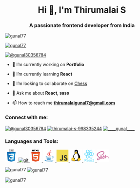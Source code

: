<h1 align="center">Hi 👋, I'm Thirumalai S</h1>
<h3 align="center">A passionate frontend developer from India</h3>

<p align="left"> <img src="https://komarev.com/ghpvc/?username=gunal77&label=Profile%20views&color=0e75b6&style=flat" alt="gunal77" /> </p>

<p align="left"> <a href="https://github.com/ryo-ma/github-profile-trophy"><img src="https://github-profile-trophy.vercel.app/?username=gunal77" alt="gunal77" /></a> </p>

<p align="left"> <a href="https://twitter.com/@gunal30356784" target="blank"><img src="https://img.shields.io/twitter/follow/@gunal30356784?logo=twitter&style=for-the-badge" alt="@gunal30356784" /></a> </p>

- 🔭 I’m currently working on **Portfolio**

- 🌱 I’m currently learning **React**

- 👯 I’m looking to collaborate on [Chess](https://nixx-chess.onrender.com)

- 💬 Ask me about **React, sass**

- 📫 How to reach me **thirumalaigunal7@gmail.com**

<h3 align="left">Connect with me:</h3>
<p align="left">
<a href="https://twitter.com/@gunal30356784" target="blank"><img align="center" src="https://raw.githubusercontent.com/rahuldkjain/github-profile-readme-generator/master/src/images/icons/Social/twitter.svg" alt="@gunal30356784" height="30" width="40" /></a>
<a href="https://linkedin.com/in/thirumalai-s-998335244" target="blank"><img align="center" src="https://raw.githubusercontent.com/rahuldkjain/github-profile-readme-generator/master/src/images/icons/Social/linked-in-alt.svg" alt="thirumalai-s-998335244" height="30" width="40" /></a>
<a href="https://instagram.com/____gunal____" target="blank"><img align="center" src="https://raw.githubusercontent.com/rahuldkjain/github-profile-readme-generator/master/src/images/icons/Social/instagram.svg" alt="____gunal____" height="30" width="40" /></a>
</p>

<h3 align="left">Languages and Tools:</h3>
<p align="left"> <a href="https://www.w3schools.com/css/" target="_blank" rel="noreferrer"> <img src="https://raw.githubusercontent.com/devicons/devicon/master/icons/css3/css3-original-wordmark.svg" alt="css3" width="40" height="40"/> </a> <a href="https://git-scm.com/" target="_blank" rel="noreferrer"> <img src="https://www.vectorlogo.zone/logos/git-scm/git-scm-icon.svg" alt="git" width="40" height="40"/> </a> <a href="https://www.w3.org/html/" target="_blank" rel="noreferrer"> <img src="https://raw.githubusercontent.com/devicons/devicon/master/icons/html5/html5-original-wordmark.svg" alt="html5" width="40" height="40"/> </a> <a href="https://www.java.com" target="_blank" rel="noreferrer"> <img src="https://raw.githubusercontent.com/devicons/devicon/master/icons/java/java-original.svg" alt="java" width="40" height="40"/> </a> <a href="https://developer.mozilla.org/en-US/docs/Web/JavaScript" target="_blank" rel="noreferrer"> <img src="https://raw.githubusercontent.com/devicons/devicon/master/icons/javascript/javascript-original.svg" alt="javascript" width="40" height="40"/> </a> <a href="https://www.linux.org/" target="_blank" rel="noreferrer"> <img src="https://raw.githubusercontent.com/devicons/devicon/master/icons/linux/linux-original.svg" alt="linux" width="40" height="40"/> </a> <a href="https://reactjs.org/" target="_blank" rel="noreferrer"> <img src="https://raw.githubusercontent.com/devicons/devicon/master/icons/react/react-original-wordmark.svg" alt="react" width="40" height="40"/> </a> <a href="https://sass-lang.com" target="_blank" rel="noreferrer"> <img src="https://raw.githubusercontent.com/devicons/devicon/master/icons/sass/sass-original.svg" alt="sass" width="40" height="40"/> </a> </p>

<p><img align="left" src="https://github-readme-stats.vercel.app/api/top-langs?username=gunal77&show_icons=true&locale=en&layout=compact" alt="gunal77" /></p>

<p>&nbsp;<img align="center" src="https://github-readme-stats.vercel.app/api?username=gunal77&show_icons=true&locale=en" alt="gunal77" /></p>

<p><img align="center" src="https://github-readme-streak-stats.herokuapp.com/?user=gunal77&" alt="gunal77" /></p>


